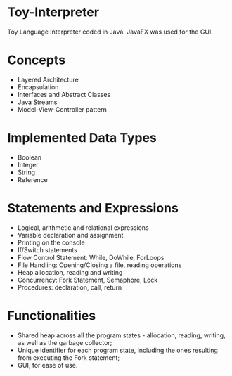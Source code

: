 # Toy-Interpreter
Toy Language Interpreter coded in Java.
JavaFX was used for the GUI.


# Concepts 
<ul> 
    <li> Layered Architecture
    <li> Encapsulation
    <li> Interfaces and Abstract Classes
    <li> Java Streams
    <li> Model-View-Controller pattern
</ul>

# Implemented Data Types
<ul>
    <li> Boolean
    <li> Integer
    <li> String
    <li> Reference
</ul>

# Statements and Expressions
<ul>
    <li> Logical, arithmetic and relational expressions </li>
    <li> Variable declaration and assignment </li>
    <li> Printing on the console </li>
    <li> If/Switch statements </li>
    <li> Flow Control Statement: While, DoWhile, ForLoops</li>
    <li> File Handling: Opening/Closing a file, reading operations </li>
    <li> Heap allocation, reading and writing </li>
    <li> Concurrency: Fork Statement, Semaphore, Lock </li>
    <li> Procedures: declaration, call, return </li>
</ul>
  
# Functionalities
<ul>
    <li> Shared heap across all the program states - allocation, reading, writing, as well as the garbage collector; </li>
    <li> Unique identifier for each program state, including the ones resulting from executing the Fork statement; </li>
    <li> GUI, for ease of use. </li>
</ul>
